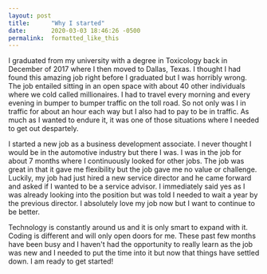 ```yaml
---
layout: post
title:      "Why I started"
date:       2020-03-03 18:46:26 -0500
permalink:  formatted_like_this
---
```



I graduated from my university with a degree in Toxicology back in December of 2017 where I then moved to Dallas, Texas. I thought I had found this amazing job right before I graduated but I was horribly wrong. The job entailed sitting in an open space with about 40 other individuals where we cold called millionaires. I had to travel every morning and every evening in bumper to bumper traffic on the toll road. So not only was I in traffic for about an hour each way but I also had to pay to be in traffic. As much as I wanted to endure it, it was one of those situations where I needed to get out despartely. 

I started a new job as a business development associate. I never thought I would be in the automotive industry but there I was. I was in the job for about 7 months where I continuously looked for other jobs. The job was great in that it gave me flexibility but the job gave me no value or challenge. Luckily, my job had just hired a new service director and he came forward and asked if I wanted to be a service advisor. I immediately said yes as I was already looking into the position but was told I needed to wait a year by the previous director. I absolutely love my job now but I want to continue to be better. 

Technology is constantly around us and it is only smart to expand with it. Coding is different and will only open doors for me. These past few months have been busy and I haven't had the opportunity to really learn as the job was new and I needed to put the time into it but now that things have settled down. I am ready to get started! 
